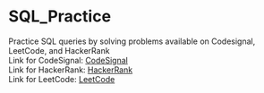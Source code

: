# SQL_Practice
Practice SQL queries by solving problems available on Codesignal, LeetCode, and HackerRank <br/>
Link for CodeSignal: [CodeSignal](https://codesignal.com/) <br/>
Link for HackerRank: [HackerRank](https://www.hackerrank.com/domains/sql) <br/>
Link for LeetCode:   [LeetCode](https://leetcode.com/problemset/database/)
